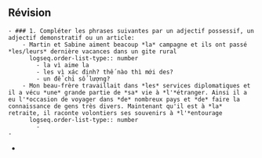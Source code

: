 ## Révision
	- ### 1. Compléter les phrases suivantes par un adjectif possessif, un adjectif demonstratif ou un article:
		- Martin et Sabine aiment beacoup *la* campagne et ils ont passé *les/leurs* dernière vacances dans un gite rural
		  logseq.order-list-type:: number
			- la vì aime la
			- les vì xác định? thế nào thì mới des?
			- un để chỉ số lượng?
		- Mon beau-frère travaillait dans *les* services diplomatiques et il a vécu *une* grande partie de *sa* vie à *l'*étranger. Ainsi il a eu l'*occasion de voyager dans *de* nombreux pays et *de* faire la connaissance de gens très divers. Maintenant qu'il est à *la* retraite, il raconte volontiers ses souvenirs à *l'*entourage
		  logseq.order-list-type:: number
			-
	-
-